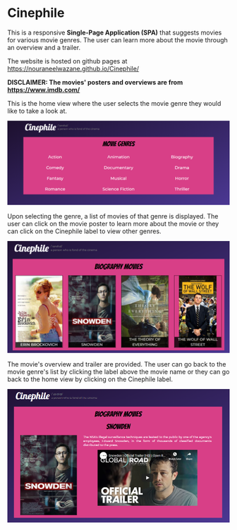 # Cinephile

This is a responsive **Single-Page Application (SPA)** that suggests movies for various movie genres. The user can learn more about the movie through an overview and a trailer.

The website is hosted on github pages at https://nouraneelwazane.github.io/Cinephile/

**DISCLAIMER: The movies' posters and overviews are from https://www.imdb.com/**

This is the home view where the user selects the movie genre they would like to take a look at.

![](./images/index.PNG)

Upon selecting the genre, a list of movies of that genre is displayed. The user can click on the movie poster to learn more about the movie or they can click on the Cinephile label to view other genres.

![](./images/movies-list.PNG)

The movie's overview and trailer are provided. The user can go back to the movie genre's list by clicking the label above the movie name or they can go back to the home view by clicking on the Cinephile label.

![](./images/movie-description.PNG)
